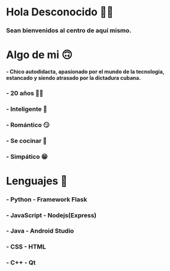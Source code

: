 # Hola Desconocido 👋🏻
### Sean bienvenidos al centro de aquí mismo.

# Algo de mi 🙃

#### - Chico autodidacta, apasionado por el mundo de la tecnología, estancado y siendo atrasado por la dictadura cubana.
### - 20 años 👴🏻
### - Inteligente 🧠
### - Romántico 😏
### - Se cocinar 🍳
### - Simpático 😁

# Lenguajes 👅
### - Python - Framework Flask
### - JavaScript - Nodejs(Express)
### - Java - Android Studio
### - CSS - HTML
### - C++ - Qt